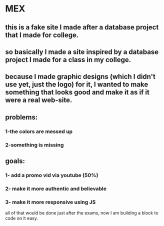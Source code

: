 # MEX
this is a fake site I made after a database project that I made for college. 
-----------------------------------------------------------------------------
## so basically I made a site inspired by a database project I made for a class in my college.
## because I made graphic designs (which I didn't use yet, just the logo) for it, I wanted to make something that looks good and make it as if it were a real web-site.


## problems:
### 1-the colors are messed up
### 2-something is missing 

## goals: 
### 1- add a promo vid via youtube (50%)
### 2- make it more authentic and believable
### 3- make it more responsive using JS

all of that would be done just after the exams, now I am building a block to code on it easy.
